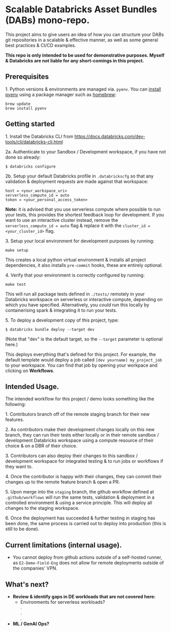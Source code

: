 # Scalable Databricks Asset Bundles (DABs) mono-repo.

This project aims to give users an idea of how you can structure your DABs git repositories in a scalable & effective manner, as well as some general best practices & CI/CD examples.

**This repo is only intended to be used for demonstrative purposes. Myself & Databricks are not liable for any short-comings in this project.**

## Prerequisites

1\. Python versions & environments are managed via. `pyenv`. You can [install pyenv](https://github.com/pyenv/pyenv?tab=readme-ov-file#installation) using a package manager such as [homebrew](https://docs.brew.sh/):

```
brew update
brew install pyenv
```

## Getting started

1\. Install the Databricks CLI from https://docs.databricks.com/dev-tools/cli/databricks-cli.html

2a. Authenticate to your Sandbox / Development workspace, if you have not done so already:
   ```
   $ databricks configure
   ```

2b. Setup your default Databricks profile in `.databrickscfg` so that any validation & deployment requests are made against that workspace:
   ```
   host = <your_workspace_uri>
   serverless_compute_id = auto
   token = <your_personal_access_token>
   ```

**Note:** it is advised that you use serverless compute where possible to run your tests, this provides the shortest feedback loop for development. If you want to use an interactive cluster instead, remove the `serverless_compute_id = auto` flag & replace it with the `cluster_id = <your_cluster_id>` flag.

3\. Setup your local environment for development purposes by running:
   ```
   make setup
   ```
This creates a local python virtual environment & installs all project dependencies, it also installs `pre-commit` hooks, these are entirely optional.

4\. Verify that your environment is correctly configured by running:

   ```
   make test
   ```

This will run all package tests defined in `./tests/` remotely in your Databricks workspace on serverless or interactive compute, depending on which you have specified. Alternatively, you _could_ run this locally by containerising spark & integrating it to run your tests.

5\. To deploy a development copy of this project, type:
   ```
   $ databricks bundle deploy --target dev
   ```
(Note that "dev" is the default target, so the `--target` parameter is optional here.)

This deploys everything that's defined for this project.
For example, the default template would deploy a job called
`[dev yourname] my_project_job` to your workspace.
You can find that job by opening your workpace and clicking on **Workflows**.

## Intended Usage.

The intended workflow for this project / demo looks something like the following:

1\. Contributors branch off of the remote staging branch for their new features.

2\. As contributors make their development changes locally on this new branch, they can run their tests either locally or in their remote sandbox / development Databricks workspace using a compute resource of their choice & on a DBR of their choice.

3\. Contributors can also deploy their changes to this sandbox / development workspace for integrated testing & to run jobs or workflows if they want to.

4\. Once the contributor is happy with their changes, they can commit their changes up to the remote feature branch & open a PR.

5\. Upon merge into the `staging` branch, the github workflow defined at `.github/workflows` will run the same tests, validation & deployment in a controlled environment & using a service principle. This will deploy all changes to the staging workspace.

6\. Once the deployment has succeeded & further testing in staging has been done, the same process is carried out to deploy into production (this is still to be done).

## Current limitations (internal usage).

* You cannot deploy from github actions outside of a self-hosted runner, as `E2-Demo-Field-Eng` does not allow for remote deployments outside of the companies' VPN.

## What's next?

* **Review & identify gaps in DE workloads that are not covered here:**
   * Environments for serverless workloads? \
   . \
   . \
   .
* **ML / GenAI Ops?**